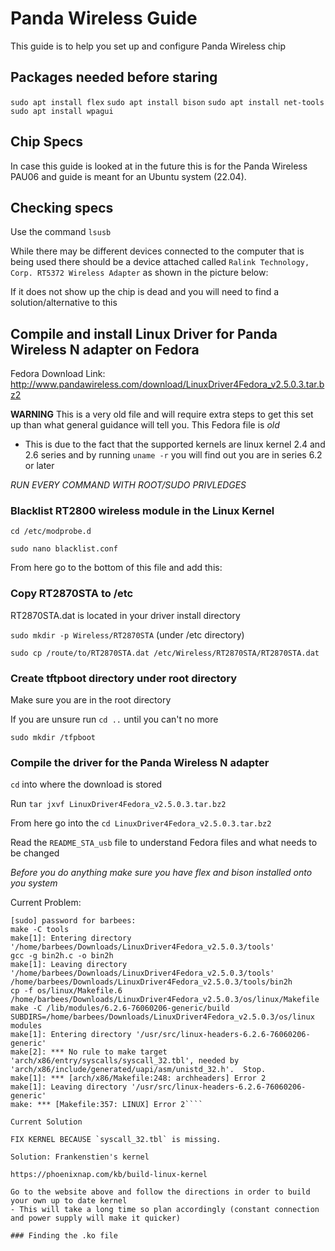 # Panda Wireless Guide

This guide is to help you set up and configure Panda Wireless chip

## Packages needed before staring

`sudo apt install flex`
`sudo apt install bison`
`sudo apt install net-tools`
`sudo apt install wpagui`

## Chip Specs

In case this guide is looked at in the future this is for the Panda Wireless PAU06 and guide is meant for an Ubuntu system (22.04).


## Checking specs

Use the command `lsusb`

While there may be different devices connected to the computer that is being used there should be a device attached called `Ralink Technology, Corp. RT5372 Wireless Adapter` as shown in the picture below:


If it does not show up the chip is dead and you will need to find a solution/alternative to this

## Compile and install Linux Driver for Panda Wireless N adapter on Fedora

Fedora Download Link: 
http://www.pandawireless.com/download/LinuxDriver4Fedora_v2.5.0.3.tar.bz2

**WARNING** This is a very old file and will require extra steps to get this set up than what general guidance will tell you. This Fedora file is *old*

- This is due to the fact that the supported kernels are linux kernel 2.4 and 2.6 series and by running `uname -r` you will find out you are in series 6.2 or later

*RUN EVERY COMMAND WITH ROOT/SUDO PRIVLEDGES*

### Blacklist RT2800 wireless module in the Linux Kernel

`cd /etc/modprobe.d`

`sudo nano blacklist.conf`

From here go to the bottom of this file and add this: 

### Copy RT2870STA to /etc 

RT2870STA.dat is located in your driver install directory

`sudo mkdir -p Wireless/RT2870STA` (under /etc directory)

`sudo cp /route/to/RT2870STA.dat /etc/Wireless/RT2870STA/RT2870STA.dat`

### Create tftpboot directory under root directory

Make sure you are in the root directory

If you are unsure run `cd ..` until you can't no more

`sudo mkdir /tfpboot`

### Compile the driver for the Panda Wireless N adapter

`cd` into where the download is stored

Run `tar jxvf LinuxDriver4Fedora_v2.5.0.3.tar.bz2`

From here go into the `cd LinuxDriver4Fedora_v2.5.0.3.tar.bz2`

Read the `README_STA_usb` file to understand Fedora files and what needs to be changed

*Before you do anything make sure you have flex and bison installed onto you system*

Current Problem: 
```sudo make
[sudo] password for barbees: 
make -C tools
make[1]: Entering directory '/home/barbees/Downloads/LinuxDriver4Fedora_v2.5.0.3/tools'
gcc -g bin2h.c -o bin2h
make[1]: Leaving directory '/home/barbees/Downloads/LinuxDriver4Fedora_v2.5.0.3/tools'
/home/barbees/Downloads/LinuxDriver4Fedora_v2.5.0.3/tools/bin2h
cp -f os/linux/Makefile.6 /home/barbees/Downloads/LinuxDriver4Fedora_v2.5.0.3/os/linux/Makefile
make -C /lib/modules/6.2.6-76060206-generic/build SUBDIRS=/home/barbees/Downloads/LinuxDriver4Fedora_v2.5.0.3/os/linux modules
make[1]: Entering directory '/usr/src/linux-headers-6.2.6-76060206-generic'
make[2]: *** No rule to make target 'arch/x86/entry/syscalls/syscall_32.tbl', needed by 'arch/x86/include/generated/uapi/asm/unistd_32.h'.  Stop.
make[1]: *** [arch/x86/Makefile:248: archheaders] Error 2
make[1]: Leaving directory '/usr/src/linux-headers-6.2.6-76060206-generic'
make: *** [Makefile:357: LINUX] Error 2````

Current Solution

FIX KERNEL BECAUSE `syscall_32.tbl` is missing. 

Solution: Frankenstien's kernel

https://phoenixnap.com/kb/build-linux-kernel

Go to the website above and follow the directions in order to build your own up to date kernel
- This will take a long time so plan accordingly (constant connection and power supply will make it quicker)

### Finding the .ko file


